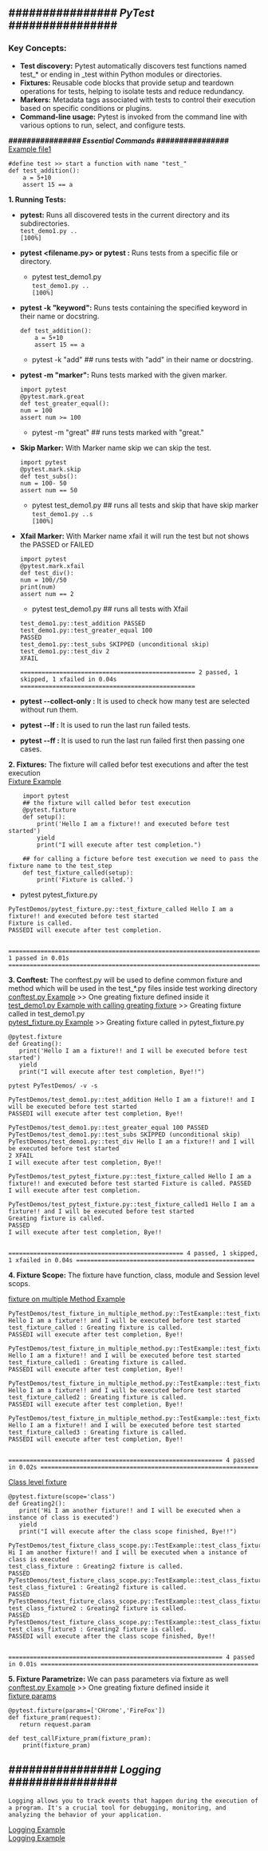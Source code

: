 ## ***################ PyTest ################***

### **Key Concepts:**
- **Test discovery:** Pytest automatically discovers test functions named test_* or ending in _test within Python modules or directories.  
- **Fixtures:** Reusable code blocks that provide setup and teardown operations for tests, helping to isolate tests and reduce redundancy.  
- **Markers:** Metadata tags associated with tests to control their execution based on specific conditions or plugins.   
- **Command-line usage:** Pytest is invoked from the command line with various options to run, select, and configure tests.  

***################ Essential Commands ################***  
[Example file1](./PyTestDemos/test_demo1.py)
```
#define test >> start a function with name "test_"
def test_addition():
    a = 5+10
    assert 15 == a
```

**1. Running Tests:**  
- **pytest:** Runs all discovered tests in the current directory and its subdirectories.  
`test_demo1.py ..                                                                                       [100%]`  
- **pytest <filename.py> or pytest <directory>:** Runs tests from a specific file or directory.  
    - pytest test_demo1.py  
`test_demo1.py ..                                                                                       [100%]`  
- **pytest -k "keyword":** Runs tests containing the specified keyword in their name or docstring.  
    ```
    def test_addition():
        a = 5+10
        assert 15 == a
    ```
    - pytest -k "add" ## runs tests with "add" in their name or docstring.  
- **pytest -m "marker":** Runs tests marked with the given marker.
    ```
    import pytest
    @pytest.mark.great
    def test_greater_equal():
    num = 100
    assert num >= 100
    ```
    - pytest -m "great" ## runs tests marked with "great."
- **Skip Marker:** With Marker name skip we can skip the test.
    ```
    import pytest
    @pytest.mark.skip
    def test_subs():
    num = 100- 50
    assert num == 50
    ```
    - pytest test_demo1.py ## runs all tests and skip that have skip marker  
    `test_demo1.py ..s                                                                  [100%]`  

- **Xfail Marker:** With Marker name xfail it will run the test but not shows the PASSED or FAILED
    ```
    import pytest
    @pytest.mark.xfail
    def test_div():
    num = 100//50
    print(num)
    assert num == 2
    ```
    - pytest test_demo1.py ## runs all tests with Xfail  
    ```
    test_demo1.py::test_addition PASSED
    test_demo1.py::test_greater_equal 100
    PASSED
    test_demo1.py::test_subs SKIPPED (unconditional skip)
    test_demo1.py::test_div 2
    XFAIL

    ================================================= 2 passed, 1 skipped, 1 xfailed in 0.04s =================================================
    ```
- **pytest --collect-only :** It is used to check how many test are selected without run them.  
- **pytest --lf :** It is used to run the last run failed tests.  
- **pytest --ff :** It is used to run the last run failed first then passing one cases.  

**2. Fixtures:**  The fixture will called befor test executions and after the test execution   
[Fixture Example](./PyTestDemos/pytest_fixture.py)
```
    import pytest
    ## the fixture will called befor test execution
    @pytest.fixture
    def setup():
        print('Hello I am a fixture!! and executed before test started')
        yield
        print("I will execute after test completion.")

    ## for calling a ficture before test execution we need to pass the fixture name to the test_step
    def test_fixture_called(setup):
        print('Fixture is called.')
```
    
- pytest pytest_fixture.py  
```
PyTestDemos/pytest_fixture.py::test_fixture_called Hello I am a fixture!! and executed before test started
Fixture is called.
PASSEDI will execute after test completion.


=============================================================================== 1 passed in 0.01s ================================================================================
```

**3. Conftest:**  The conftest.py will be used to define common fixture and method which will be used in the test_*.py files inside test working directory  
[conftest.py Example](./PyTestDemos/conftest.py) >> One greating fixture defined inside it   
[test_demo1.py Example with calling greating fixture](./PyTestDemos/test_demo1.py) >> Greating fixture called in test_demo1.py  
[pytest_fixture.py Example](./PyTestDemos/pytest_fixture.py) >> Greating fixture called in pytest_fixture.py  
```
@pytest.fixture
def Greating():
   print('Hello I am a fixture!! and I will be executed before test started')
   yield
   print("I will execute after test completion, Bye!!")
```
```
pytest PyTestDemos/ -v -s

PyTestDemos/test_demo1.py::test_addition Hello I am a fixture!! and I will be executed before test started
PASSEDI will execute after test completion, Bye!!

PyTestDemos/test_demo1.py::test_greater_equal 100 PASSED
PyTestDemos/test_demo1.py::test_subs SKIPPED (unconditional skip)
PyTestDemos/test_demo1.py::test_div Hello I am a fixture!! and I will be executed before test started
2 XFAIL 
I will execute after test completion, Bye!!

PyTestDemos/test_pytest_fixture.py::test_fixture_called Hello I am a fixture!! and executed before test started Fixture is called. PASSED 
I will execute after test completion.

PyTestDemos/test_pytest_fixture.py::test_fixture_called1 Hello I am a fixture!! and I will be executed before test started
Greating fixture is called.
PASSED
I will execute after test completion, Bye!!


================================================= 4 passed, 1 skipped, 1 xfailed in 0.04s ==================================================
```

**4. Fixture Scope:**  The fixture have function, class, module and Session level scops.  

[fixture on multiple Method Example](./PyTestDemos/test_fixture_in_multiple_method.py)   
```
PyTestDemos/test_fixture_in_multiple_method.py::TestExample::test_fixture_called Hello I am a fixture!! and I will be executed before test started
test_fixture_called : Greating fixture is called.
PASSEDI will execute after test completion, Bye!!

PyTestDemos/test_fixture_in_multiple_method.py::TestExample::test_fixture_called1 Hello I am a fixture!! and I will be executed before test started
test_fixture_called1 : Greating fixture is called.
PASSEDI will execute after test completion, Bye!!

PyTestDemos/test_fixture_in_multiple_method.py::TestExample::test_fixture_called2 Hello I am a fixture!! and I will be executed before test started
test_fixture_called2 : Greating fixture is called.
PASSEDI will execute after test completion, Bye!!

PyTestDemos/test_fixture_in_multiple_method.py::TestExample::test_fixture_called3 Hello I am a fixture!! and I will be executed before test started
test_fixture_called3 : Greating fixture is called.
PASSEDI will execute after test completion, Bye!!


============================================================ 4 passed in 0.02s =============================================================
```
[Class level fixture](./PyTestDemos/test_fixture_class_scope.py)   
```
@pytest.fixture(scope='class')
def Greating2():
   print('Hi I am another fixture!! and I will be executed when a instance of class is executed')
   yield
   print("I will execute after the class scope finished, Bye!!")
```
```
PyTestDemos/test_fixture_class_scope.py::TestExample::test_class_fixture Hi I am another fixture!! and I will be executed when a instance of class is executed
test_class_fixture : Greating2 fixture is called.
PASSED
PyTestDemos/test_fixture_class_scope.py::TestExample::test_class_fixture1 test_class_fixture1 : Greating2 fixture is called.
PASSED
PyTestDemos/test_fixture_class_scope.py::TestExample::test_class_fixture2 test_class_fixture2 : Greating2 fixture is called.
PASSED
PyTestDemos/test_fixture_class_scope.py::TestExample::test_class_fixture3 test_class_fixture3 : Greating2 fixture is called.
PASSEDI will execute after the class scope finished, Bye!!


============================================================ 4 passed in 0.01s =============================================================
```

**5. Fixture Parametrize:**  We can pass parameters via fixture as well  
[conftest.py Example](./PyTestDemos/conftest.py) >> One greating fixture defined inside it    
[fixture params](./PyTestDemos/test_fixture_parameterize.py)  
```
@pytest.fixture(params=['CHrome','FireFox'])
def fixture_pram(request):
   return request.param

def test_callFixture_pram(fixture_pram):
    print(fixture_pram)
``` 

## ***################ Logging ################***  
```
Logging allows you to track events that happen during the execution of a program. It's a crucial tool for debugging, monitoring, and analyzing the behavior of your application.
```
[Logging Example](./LoggingEx/test_logging.py)  
[Logging Example](./LoggingEx/logger_method.py)  
